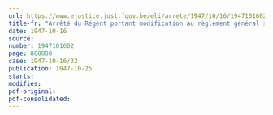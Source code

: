 ```yaml
---
url: https://www.ejustice.just.fgov.be/eli/arrete/1947/10/16/1947101602/justel
title-fr: "Arrêté du Régent portant modification au règlement général sur la police du roulage et de la circulation"
date: 1947-10-16
source:
number: 1947101602
page: 888888
case: 1947-10-16/32
publication: 1947-10-25
starts:
modifies:
pdf-original:
pdf-consolidated:
---
```


